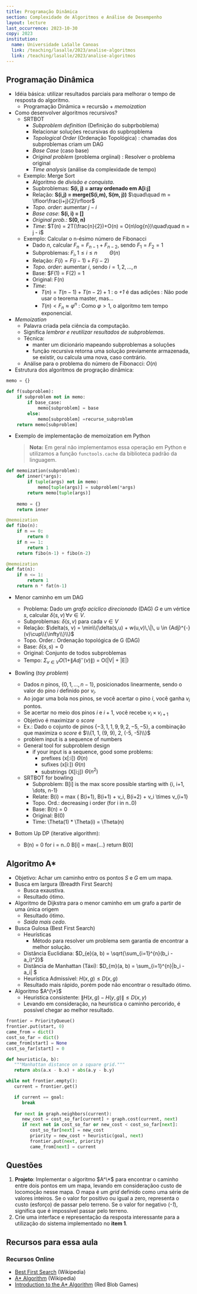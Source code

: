 ```yaml
---
title: Programação Dinâmica
section: Complexidade de Algoritmos e Análise de Desempenho
layout: lecture
last_occurrence: 2023-10-30
copy: 2023
institution:
  name: Universidade LaSalle Canoas
  link: /teaching/lasalle/2023/analise-algoritmos
  link: /teaching/lasalle/2023/analise-algoritmos
---
```


## Programação Dinâmica

* Idéia básica: utilizar resultados parciais para melhorar o tempo de resposta do algoritmo.
    * Programação Dinâmica $\approx$ recursão + _memoization_
* Como desenvolver algoritmos recursivos?
    * SRTBOT
        * _Subproblem definition_ (Definição do subprboblema)
        * Relacionar soluções recursivas do supbropblema
        * _Topological Order_ (Ordenação Topológica)
        : chamadas dos subproblemas criam um DAG
        * _Base Case_ (caso base)
        * _Original problem_ (problema orgiinal)
        : Resolver o problema original
        * _Time analysis_ (análise da complexidade de tempo)
    * Exemplo: Merge Sort
        * Algoritmo de _divisão e conquista_.
        * Supbroblemas: **S(i, j) = array ordenado em A[i:j]**
        * Relação: **S(i,j) = merge(S(i,m), S(m, j))** $\quad\quad m = \lfloor\frac{i+j}{2}\rfloor$
        * _Topo. order_: aumentar $j-i$
        * _Base case_: **S(i, i) = []**
        * _Original prob._: **S(0, n)**
        * _Time_: $T(n) = 2T(\frac{n}{2})+O(n) = O(n\log{n})\quad\quad n = j - i$
    * Exemplo: Calcular o n-ésimo número de Fibonacci
        * Dado $n$, calcular $F_n = F_{n-1} + F_{n-2}$, sendo $F_1 = F_2 = 1$
        * Subproblemas: $F_{i}, 1 \le i \le n \quad\quad\Theta(n)$
        * Relação: $F(i) = F(i-1) + F(i-2)$
        * _Topo. order_: aumentar $i$, sendo $i = 1, 2, \dots, n$
        * Base: $F(1) = F(2) = 1
        * Original: F(n)
        * _Time_:
            * $T(n) = T(n-1) + T(n-2) + 1$
            : o _+1_ é das adições
            : Não pode usar o teorema master, mas... 
            * $T(n) \lt F_n \approx \varphi^n$
            : Como $\varphi \gt 1$, o algoritmo tem tempo exponencial.
* _Memoization_
    * Palavra criada pela ciência da computação.
    * Significa _lembrar e reutilizar resultados de subproblemas_.
    * Técnica:
        * manter um dicionário mapeando subproblemas a soluções
        * função recursiva retorna uma solução previamente armazenada, se existir, ou calcula uma nova, caso contrário.
    * Análise para o problema do número de Fibonacci: $O(n)$
* Estrutura dos algoritmos de progração dinâmica:

```python
memo = {}

def f(subproblem):
    if subproblem not in memo:
        if base_case:
            memo[subproblem] = base
        else:
            memo[subproblem] =recurse_subproblem
    return memo[subproblem]
```
* Exemplo de implementação de memoization em Python

    > **Nota:** Em geral não implementamos essa operação em Python e utilizamos a função `functools.cache` da biblioteca padrão da linguagem.

```python
def memoization(subproblem):
    def inner(*args):
        if tuple(args) not in memo:
            memo[tuple(args)] = subproblem(*args)
        return memo[tuple(args)]
    
    memo = {}
    return inner

@memoization
def fibo(n):
    if n == 0:
        return 0
    if n == 1:
        return 1
    return fibo(n-1) + fibo(n-2)

@memoization
def fat(n):
    if n <= 1:
        return 1
    return n * fat(n-1)
```

* Menor caminho em um DAG
    * Problema: Dado um _grafo acíclico direcionado_ (DAG) $G$ e um vértice $s$, calcular $\delta(s,v)\,\forall v \in V$. 
    * Subproblemas: $\delta(s,v)$ para cada $v \in V$ 
    * Relação: $\delta(s, v) = \min\\{\delta(s,u) + w(u,v)\,\|\, u \in {Adj}^{-}(v)\cup\\{\infty\\}\\}$
    * Topo. Order.: Ordenação topológica de G (DAG)
    * Base: $\delta(s,s) = 0$
    * Original: Conjunto de todos subproblemas
    * Tempo: $\Sigma_{v \in V} O(1 + \|{Adj}^{-}(v)\|)$ = O(\|V\| + \|E\|)

* Bowling (_toy problem_)
    * Dados $n$ pinos, $\{0, 1, \dots, n-1\}$, posicionados linearmente, sendo o valor do pino $i$ definido por $v_i$.
    * Ao jogar uma bola nos pinos, se você acertar o pino $i$, você ganha $v_i$ pontos.
    * Se acertar no meio dos pinos $i$ e $i+1$, você recebe $v_{i} \times v_{i+1}$
    * Objetivo é maximizar o _score_
    * Ex.: Dado o cojunto de pinos $\{-3, 1, 1, 9, 9, 2, -5, -5\}$, a combinação que maximiza o _score_ é $\\{1, 1, (9, 9), 2, (-5, -5)\\}$
    * problem input is a sequence of numbers
    * General tool for subproblem design
        * if your input is a sequence, good some problems:
            * prefixes (x[:i]) $\Theta(n)$
            * sufixes (x[i:])  $\Theta(n)$
            * substrings (X[i:j])  $\Theta(n^2)$
    * SRTBOT for bowling
        * Subproblem: B[i] is the max score possible starting with {i, i+1, \dots, n-1}
        * Relate: B(i) = max { B(i+1), B(i+1) + v_i, B(i+2) + v_i \times v_{i+1}
        * Topo. Ord.: decreasing i order (for i in n..0)
        * Base: B(n) = 0
        * Original: B(0)
        * Time: \Theta(1) * \Theta(i) = \Theta(n)

* Bottom Up DP (iterative algorithm):
    * B(n) = 0
    for i = n..0
        B[i] = max{...}
    return B[0]

## Algoritmo A*

* Objetivo: Achar um caminho entro os pontos $S$ e $G$ em um mapa.
* Busca em largura (Breadth First Search)
    * Busca exaustiva.
    * Resultado ótimo.
* Algoritmo de Dijkstra para o menor caminho em um grafo a partir de uma única origem
    * Resultado ótimo.
    * _Saida mais cedo_.
* Busca Gulosa (Best First Search)
    * Heurísticas
        * Método para resolver um problema sem garantia de encontrar a melhor solução.
    * Distância Euclidiana: $D_{e}(a, b) = \sqrt{\sum_{i=1}^{n}(b_i - a_i)^2}$
    * Distância de Manhattan (Táxi): $D_{m}(a, b) = \sum_{i=1}^{n}\|b_i - a_i\| $
    * Heurística Admissível: $H(x, g) \leq D(x, g)$
    * Resultado mais rápido, porém pode não encontrar o resultado ótimo.
* Algoritmo $A^{\*}$
    * Heuristica consistente: $\| H(x, g) - H(y, g) \| \leq D(x, y)$
    * Levando em consideração, na heurística o caminho percorido, é possível chegar ao melhor resultado.


```python
frontier = PriorityQueue()
frontier.put(start, 0)
came_from = dict()
cost_so_far = dict()
came_from[start] = None
cost_so_far[start] = 0

def heuristic(a, b):
   """Manhattan distance on a square grid."""
   return abs(a.x - b.x) + abs(a.y - b.y)

while not frontier.empty():
   current = frontier.get()

   if current == goal:
      break
   
   for next in graph.neighbors(current):
      new_cost = cost_so_far[current] + graph.cost(current, next)
      if next not in cost_so_far or new_cost < cost_so_far[next]:
         cost_so_far[next] = new_cost
         priority = new_cost + heuristic(goal, next)
         frontier.put(next, priority)
         came_from[next] = current
```


## Questões

1. **Projeto**: Implementar o algoritmo $A^\*$ para encontrar o caminho entre dois pontos em um mapa, levando em consideraçãoo custo de locomoção nesse mapa. O mapa é um _grid_ definido como uma série de valores inteiros. Se o valor for positivo ou igual a zero, representa o custo (esforço) de passar pelo terreno. Se o valor for negativo (_-1_), significa que é impossível passar pelo terreno.
2. Crie uma interface e representação da resposta interessante para a utilização do sistema implementado no **item 1**.

## Recursos para essa aula

### Recursos Online

* [Best First Search](https://en.wikipedia.org/wiki/Best-first_search) (Wikipedia)
* [A\* Algorithm](https://en.wikipedia.org/wiki/A*_search_algorithm) (Wikipedia) 
* [Introduction to the A* Algorithm](https://www.redblobgames.com/pathfinding/a-star/introduction.html) (Red Blob Games)

